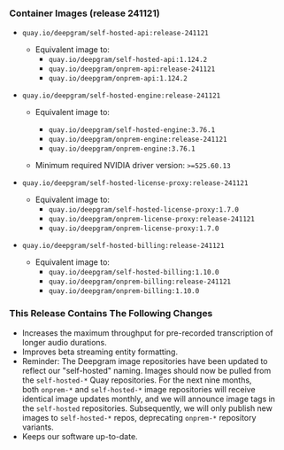 ### Container Images (release 241121)

- `quay.io/deepgram/self-hosted-api:release-241121`
  - Equivalent image to:
    - `quay.io/deepgram/self-hosted-api:1.124.2`
    - `quay.io/deepgram/onprem-api:release-241121`
    - `quay.io/deepgram/onprem-api:1.124.2`




- `quay.io/deepgram/self-hosted-engine:release-241121`
  - Equivalent image to:
    - `quay.io/deepgram/self-hosted-engine:3.76.1`
    - `quay.io/deepgram/onprem-engine:release-241121`
    - `quay.io/deepgram/onprem-engine:3.76.1`


  - Minimum required NVIDIA driver version: `>=525.60.13`


- `quay.io/deepgram/self-hosted-license-proxy:release-241121`
  - Equivalent image to:
    - `quay.io/deepgram/self-hosted-license-proxy:1.7.0`
    - `quay.io/deepgram/onprem-license-proxy:release-241121`
    - `quay.io/deepgram/onprem-license-proxy:1.7.0`




- `quay.io/deepgram/self-hosted-billing:release-241121`
  - Equivalent image to:
    - `quay.io/deepgram/self-hosted-billing:1.10.0`
    - `quay.io/deepgram/onprem-billing:release-241121`
    - `quay.io/deepgram/onprem-billing:1.10.0`





### This Release Contains The Following Changes

- Increases the maximum throughput for pre-recorded transcription of longer audio durations.
- Improves beta streaming entity formatting.
- Reminder: The Deepgram image repositories have been updated to reflect our "self-hosted" naming. Images should now be pulled from the `self-hosted-*` Quay repositories. For the next nine months, both `onprem-*` and `self-hosted-*` image repositories will receive identical image updates monthly, and we will announce image tags in the `self-hosted` repositories. Subsequently, we will only publish new images to `self-hosted-*` repos, deprecating `onprem-*` repository variants.
- Keeps our software up-to-date.




